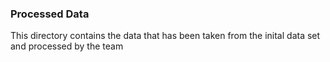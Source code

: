 ### Processed Data
This directory contains the data that has been taken from the inital data set and processed by the team
